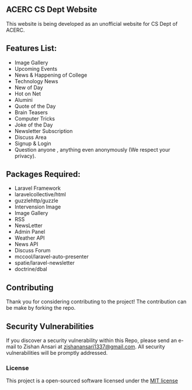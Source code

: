 ## ACERC CS Dept Website

This website is being developed as an unofficial website for CS Dept of ACERC.

## Features List:
* Image Gallery
* Upcoming Events
* News & Happening of College
* Technology News
 * New of Day
 * Hot on Net
* Alumini
* Quote of the Day
* Brain Teasers
* Computer Tricks
* Joke of the Day
* Newsletter Subscription
* Discuss Area
* Signup & Login
* Question anyone , anything even anonymously (We respect your privacy).


## Packages Required:
* Laravel Framework
* laravelcollective/html
* guzzlehttp/guzzle
* Intervension Image
* Image Gallery
* RSS
* NewsLetter
* Admin Panel
* Weather API
* News API
* Discuss Forum
* mccool/laravel-auto-presenter
* spatie/laravel-newsletter
* doctrine/dbal

## Contributing

Thank you for considering contributing to the project! The contribution can be make by forking the repo.

## Security Vulnerabilities

If you discover a security vulnerability within this Repo, please send an e-mail to Zishan Ansari at zishanansari1337@gmail.com. All security vulnerabilities will be promptly addressed.

### License

This project is a open-sourced software licensed under the [MIT license](http://opensource.org/licenses/MIT)
